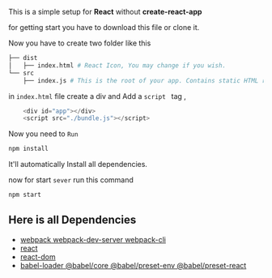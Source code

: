 This is a simple setup for **React** without **create-react-app**

for getting start you have to download this file or clone it.

Now you have to create two folder like this

```bash
├── dist
│   ├── index.html # React Icon, You may change if you wish.
└── src
    ├── index.js # This is the root of your app. Contains static HTML right now.

```
in `index.html` file create a div and Add a `script ` tag ,
```js
    <div id="app"></div>
    <script src="./bundle.js"></script>
```


Now you need to `Run` 

```js
npm install
```

It'll automatically Install all dependencies.

now for start `sever` run this command 
```js 
npm start
```



## Here is all Dependencies
* [webpack webpack-dev-server webpack-cli](https://webpack.js.org/)
* [react](https://www.npmjs.com/package/react)
* [react-dom](https://www.npmjs.com/package/react-dom)
* [babel-loader @babel/core @babel/preset-env @babel/preset-react](https://babeljs.io/)